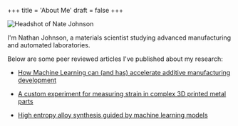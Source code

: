 +++
title = 'About Me'
draft = false
+++

![Headshot of Nate Johnson](/img/headshot.jpg)

I'm Nathan Johnson, a materials scientist studying advanced manufacturing and automated laboratories.

Below are some peer reviewed articles I've published about my research:

- <a href="/papers/MLAM.pdf" target="_blank" rel="noopener">
  How Machine Learning can (and has) accelerate additive manufacturing development
</a>

- <a href="/papers/trusses.pdf" target="_blank" rel="noopener">
  A custom experiment for measuring strain in complex 3D printed metal parts
</a>

- <a href="/papers/ALthinfilm.pdf" target="_blank" rel="noopener">
  High entropy alloy synthesis guided by machine learning models
</a>